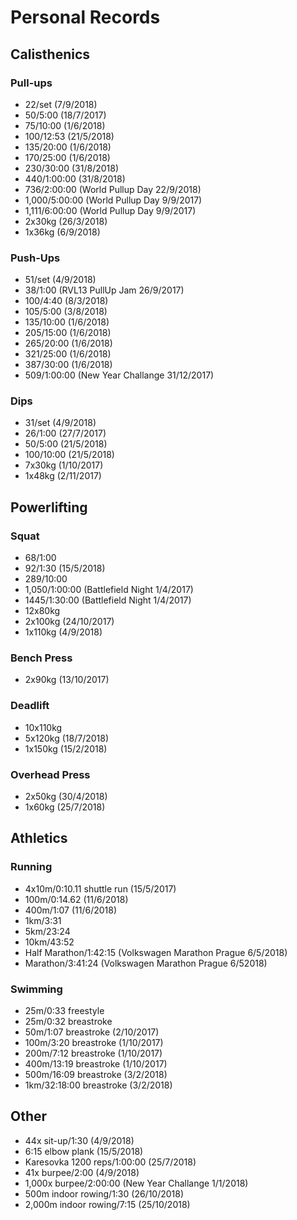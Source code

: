 # Personal Records

## Calisthenics

### Pull-ups
- 22/set (7/9/2018)
- 50/5:00 (18/7/2017)
- 75/10:00 (1/6/2018)
- 100/12:53 (21/5/2018)
- 135/20:00 (1/6/2018)
- 170/25:00 (1/6/2018)
- 230/30:00 (31/8/2018)
- 440/1:00:00 (31/8/2018)
- 736/2:00:00 (World Pullup Day 22/9/2018)
- 1,000/5:00:00 (World Pullup Day 9/9/2017)
- 1,111/6:00:00 (World Pullup Day 9/9/2017)
- 2x30kg (26/3/2018)
- 1x36kg (6/9/2018)

### Push-Ups
- 51/set (4/9/2018)
- 38/1:00 (RVL13 PullUp Jam 26/9/2017)
- 100/4:40 (8/3/2018)
- 105/5:00 (3/8/2018)
- 135/10:00 (1/6/2018)
- 205/15:00 (1/6/2018)
- 265/20:00 (1/6/2018)
- 321/25:00 (1/6/2018)
- 387/30:00 (1/6/2018)
- 509/1:00:00 (New Year Challange 31/12/2017)

### Dips
- 31/set (4/9/2018)
- 26/1:00 (27/7/2017)
- 50/5:00 (21/5/2018)
- 100/10:00 (21/5/2018)
- 7x30kg (1/10/2017)
- 1x48kg (2/11/2017)

## Powerlifting

### Squat
- 68/1:00
- 92/1:30 (15/5/2018)
- 289/10:00
- 1,050/1:00:00 (Battlefield Night 1/4/2017)
- 1445/1:30:00 (Battlefield Night 1/4/2017)
- 12x80kg
- 2x100kg (24/10/2017)
- 1x110kg (4/9/2018)

### Bench Press
- 2x90kg (13/10/2017)

### Deadlift
- 10x110kg
- 5x120kg (18/7/2018)
- 1x150kg (15/2/2018)

### Overhead Press
- 2x50kg (30/4/2018)
- 1x60kg (25/7/2018)

## Athletics

### Running
- 4x10m/0:10.11 shuttle run (15/5/2017)
- 100m/0:14.62 (11/6/2018)
- 400m/1:07 (11/6/2018)
- 1km/3:31
- 5km/23:24
- 10km/43:52
- Half Marathon/1:42:15 (Volkswagen Marathon Prague 6/5/2018)
- Marathon/3:41:24 (Volkswagen Marathon Prague 6/52018)

### Swimming
- 25m/0:33 freestyle
- 25m/0:32 breastroke
- 50m/1:07 breastroke (2/10/2017)
- 100m/3:20 breastroke (1/10/2017)
- 200m/7:12 breastroke (1/10/2017)
- 400m/13:19 breastroke (1/10/2017)
- 500m/16:09 breastroke (3/2/2018)
- 1km/32:18:00 breastroke (3/2/2018)

## Other
- 44x sit-up/1:30 (4/9/2018)
- 6:15 elbow plank (15/5/2018)
- Karesovka 1200 reps/1:00:00 (25/7/2018)
- 41x burpee/2:00 (4/9/2018)
- 1,000x burpee/2:00:00 (New Year Challange 1/1/2018)
- 500m indoor rowing/1:30 (26/10/2018)
- 2,000m indoor rowing/7:15 (25/10/2018)
